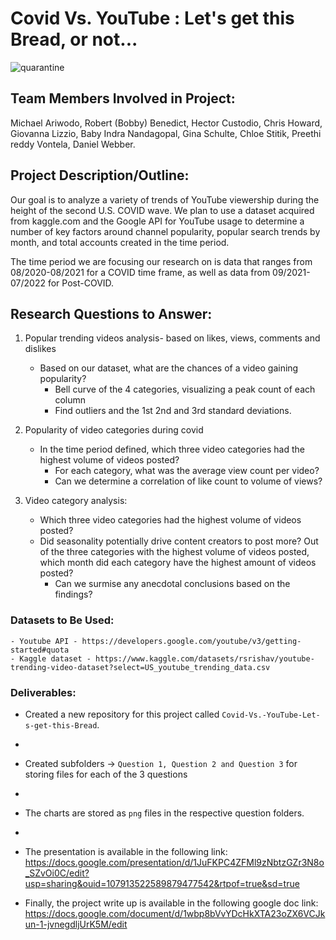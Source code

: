 # Covid Vs. YouTube : Let's get this Bread, or not...
![quarantine](https://user-images.githubusercontent.com/106038659/182401899-49b4a117-5850-4efd-8a4a-990ec26001bd.jpg)

## Team Members Involved in Project:
Michael Ariwodo, 
Robert (Bobby) Benedict, 
Hector Custodio, 
Chris  Howard, 
Giovanna Lizzio, 
Baby Indra Nandagopal, 
Gina Schulte,
Chloe Stitik, 
Preethi reddy Vontela, 
Daniel Webber.


## Project Description/Outline: 

Our goal is to analyze a variety of trends of YouTube viewership during the height of the second U.S. COVID wave. We plan to use a dataset acquired from kaggle.com and the Google API for YouTube usage to determine a number of key factors around channel popularity, popular search trends by month, and total accounts created in the time period. 

The time period we are focusing our research on is data that ranges from 08/2020-08/2021 for a COVID time frame, as well as data from 09/2021-07/2022 for Post-COVID.

## Research Questions to Answer:

1) Popular trending videos analysis- based on likes, views, comments and dislikes
    - Based on our dataset, what are the chances of a video gaining popularity?
        - Bell curve of the 4 categories, visualizing a peak count of each column
        - Find outliers and the 1st 2nd and 3rd standard deviations. 
        
2) Popularity of video categories during covid
    - In the time period defined, which three video categories had the highest volume of videos posted?
        - For each category, what was the average view count per video?
        - Can we determine a correlation of like count to volume of views?
        
3) Video category analysis:
     - Which three video categories had the highest volume of videos posted? 
     - Did seasonality potentially drive content creators to post more? Out of the three categories with the highest volume of videos posted, which month did each category have the highest amount of videos posted?
          - Can we surmise any anecdotal conclusions based on the findings? 
  
### Datasets to Be Used:

    - Youtube API - https://developers.google.com/youtube/v3/getting-started#quota
    - Kaggle dataset - https://www.kaggle.com/datasets/rsrishav/youtube-trending-video-dataset?select=US_youtube_trending_data.csv

### Deliverables:

*   Created a new repository for this project called `Covid-Vs.-YouTube-Let-s-get-this-Bread`.
*   
*   Created subfolders -> `Question 1, Question 2 and Question 3` for storing files for each of the 3 questions
*   
*   The charts are stored as `png` files in the respective question folders.
*   
*   The presentation is available in the following link: 
    https://docs.google.com/presentation/d/1JuFKPC4ZFMl9zNbtzGZr3N8o_SZvOi0C/edit?usp=sharing&ouid=107913522589879477542&rtpof=true&sd=true
        
*   Finally, the project write up is available in the following google doc link:
        https://docs.google.com/document/d/1wbp8bVvYDcHkXTA23oZX6VCJkun-1-jvnegdljUrK5M/edit 
